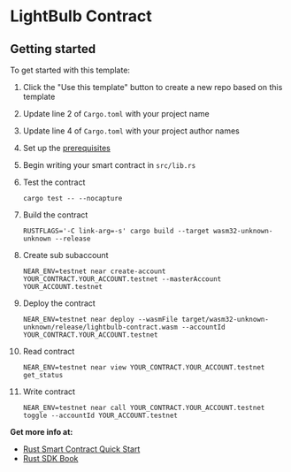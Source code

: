 # LightBulb Contract

## Getting started

To get started with this template:

1. Click the "Use this template" button to create a new repo based on this template
2. Update line 2 of `Cargo.toml` with your project name
3. Update line 4 of `Cargo.toml` with your project author names
4. Set up the [prerequisites](https://github.com/near/near-sdk-rs#pre-requisites)
5. Begin writing your smart contract in `src/lib.rs`
6. Test the contract

   `cargo test -- --nocapture`

7. Build the contract

   `RUSTFLAGS='-C link-arg=-s' cargo build --target wasm32-unknown-unknown --release`

8. Create sub subaccount

   `NEAR_ENV=testnet near create-account YOUR_CONTRACT.YOUR_ACCOUNT.testnet --masterAccount YOUR_ACCOUNT.testnet`

9. Deploy the contract

   `NEAR_ENV=testnet near deploy --wasmFile target/wasm32-unknown-unknown/release/lightbulb-contract.wasm --accountId YOUR_CONTRACT.YOUR_ACCOUNT.testnet`

10. Read contract

    `NEAR_ENV=testnet near view YOUR_CONTRACT.YOUR_ACCOUNT.testnet get_status`

11. Write contract

    `NEAR_ENV=testnet near call YOUR_CONTRACT.YOUR_ACCOUNT.testnet toggle --accountId YOUR_ACCOUNT.testnet`

**Get more info at:**

- [Rust Smart Contract Quick Start](https://docs.near.org/docs/develop/contracts/rust/intro)
- [Rust SDK Book](https://www.near-sdk.io/)
